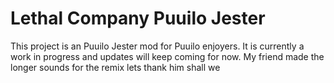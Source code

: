 # Lethal Company Puuilo Jester

This project is an Puuilo Jester mod for Puuilo enjoyers.
It is currently a work in progress and updates will keep coming for now.
My friend made the longer sounds for the remix lets thank him shall we 